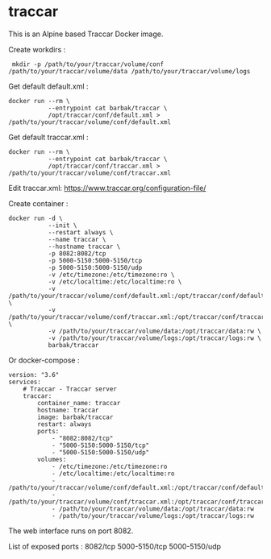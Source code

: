 # traccar

This is an Alpine based Traccar Docker image.

Create workdirs :

     mkdir -p /path/to/your/traccar/volume/conf /path/to/your/traccar/volume/data /path/to/your/traccar/volume/logs

Get default default.xml :

    docker run --rm \
               --entrypoint cat barbak/traccar \
               /opt/traccar/conf/default.xml > /path/to/your/traccar/volume/conf/default.xml

Get default traccar.xml :

    docker run --rm \
               --entrypoint cat barbak/traccar \
               /opt/traccar/conf/traccar.xml > /path/to/your/traccar/volume/conf/traccar.xml

Edit traccar.xml: https://www.traccar.org/configuration-file/

Create container :

    docker run -d \
               --init \
               --restart always \
               --name traccar \
               --hostname traccar \
               -p 8082:8082/tcp
               -p 5000-5150:5000-5150/tcp
               -p 5000-5150:5000-5150/udp
               -v /etc/timezone:/etc/timezone:ro \
               -v /etc/localtime:/etc/localtime:ro \
               -v /path/to/your/traccar/volume/conf/default.xml:/opt/traccar/conf/default.xml:ro \
               -v /path/to/your/traccar/volume/conf/traccar.xml:/opt/traccar/conf/traccar.xml:ro \
               -v /path/to/your/traccar/volume/data:/opt/traccar/data:rw \
               -v /path/to/your/traccar/volume/logs:/opt/traccar/logs:rw \
               barbak/traccar

Or docker-compose :

    version: "3.6"
    services:
        # Traccar - Traccar server
        traccar:
            container_name: traccar
            hostname: traccar
            image: barbak/traccar
            restart: always
            ports:
                - "8082:8082/tcp"
                - "5000-5150:5000-5150/tcp"
                - "5000-5150:5000-5150/udp"
            volumes:
                - /etc/timezone:/etc/timezone:ro
                - /etc/localtime:/etc/localtime:ro
                - /path/to/your/traccar/volume/conf/default.xml:/opt/traccar/conf/default.xml:ro
                - /path/to/your/traccar/volume/conf/traccar.xml:/opt/traccar/conf/traccar.xml:ro
                - /path/to/your/traccar/volume/data:/opt/traccar/data:rw
                - /path/to/your/traccar/volume/logs:/opt/traccar/logs:rw

The web interface runs on port 8082.

List of exposed ports : 8082/tcp 5000-5150/tcp 5000-5150/udp
